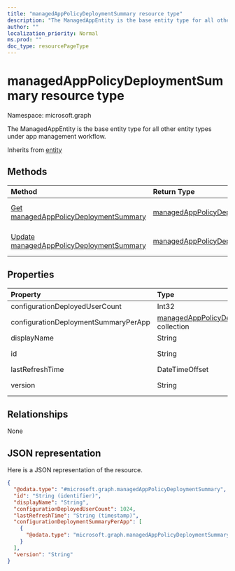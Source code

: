 ```yaml
---
title: "managedAppPolicyDeploymentSummary resource type"
description: "The ManagedAppEntity is the base entity type for all other entity types under app management workflow."
author: ""
localization_priority: Normal
ms.prod: ""
doc_type: resourcePageType
---
```


# managedAppPolicyDeploymentSummary resource type


Namespace: microsoft.graph

The ManagedAppEntity is the base entity type for all other entity types under app management workflow.


Inherits from [entity](../resources/entity.md)

## Methods
|Method|Return Type|Description|
|:---|:---|:---|
|[Get managedAppPolicyDeploymentSummary](../api/managedapppolicydeploymentsummary-get.md)|[managedAppPolicyDeploymentSummary](../resources/managedapppolicydeploymentsummary.md)|Read properties and relationships of the [managedAppPolicyDeploymentSummary](../resources/managedapppolicydeploymentsummary.md) object.|
|[Update managedAppPolicyDeploymentSummary](../api/managedapppolicydeploymentsummary-update.md)|[managedAppPolicyDeploymentSummary](../resources/managedapppolicydeploymentsummary.md)|Update the properties of a [managedAppPolicyDeploymentSummary](../resources/managedapppolicydeploymentsummary.md) object.|

## Properties
|Property|Type|Description|
|:---|:---|:---|
|configurationDeployedUserCount|Int32||
|configurationDeploymentSummaryPerApp|[managedAppPolicyDeploymentSummaryPerApp](../resources/managedapppolicydeploymentsummaryperapp.md) collection||
|displayName|String||
|id|String| Inherited from [entity](../resources/entity.md)|
|lastRefreshTime|DateTimeOffset||
|version|String|Version of the entity.|

## Relationships
None

## JSON representation
Here is a JSON representation of the resource.
<!-- {
  "blockType": "resource",
  "keyProperty": "id",
  "@odata.type": "microsoft.graph.managedAppPolicyDeploymentSummary",
  "baseType": "microsoft.graph.entity",
  "openType": false
}
-->
``` json
{
  "@odata.type": "#microsoft.graph.managedAppPolicyDeploymentSummary",
  "id": "String (identifier)",
  "displayName": "String",
  "configurationDeployedUserCount": 1024,
  "lastRefreshTime": "String (timestamp)",
  "configurationDeploymentSummaryPerApp": [
    {
      "@odata.type": "microsoft.graph.managedAppPolicyDeploymentSummaryPerApp"
    }
  ],
  "version": "String"
}
```

